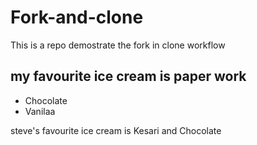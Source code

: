 # Fork-and-clone

This is a repo demostrate the fork in clone workflow

## my favourite ice cream is paper work

- Chocolate
- Vanilaa

steve's favourite ice cream is Kesari and Chocolate

